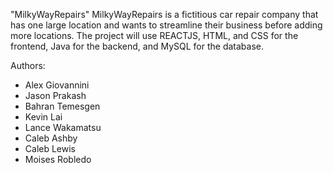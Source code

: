 "MilkyWayRepairs" 
MilkyWayRepairs is a fictitious car repair company that has one large location and wants to streamline their business before adding more locations.
The project will use REACTJS, HTML, and CSS for the frontend, Java for the backend, and MySQL for the database.

Authors: 
- Alex Giovannini
- Jason Prakash
- Bahran Temesgen
- Kevin Lai
- Lance Wakamatsu
- Caleb Ashby
- Caleb Lewis
- Moises Robledo